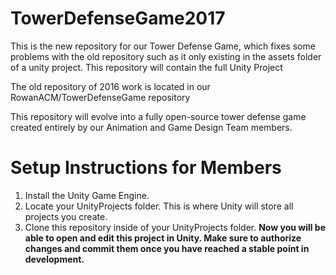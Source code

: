 # TowerDefenseGame2017
This is the new repository for our Tower Defense Game, which fixes some problems with the old repository such as it only existing in the assets folder of a unity project. This repository will contain the full Unity Project

The old repository of 2016 work is located in our RowanACM/TowerDefenseGame repository

This repository will evolve into a fully open-source tower defense game created entirely by our Animation and Game Design Team members. 

# Setup Instructions for Members
1. Install the Unity Game Engine.
2. Locate your UnityProjects folder. This is where Unity will store all projects you create.
3. Clone this repository inside of your UnityProjects folder.
<b>Now you will be able to open and edit this project in Unity. Make sure to authorize changes and commit them once you have reached a stable point in development.</b>
